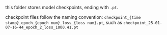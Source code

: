 this folder stores model checkpoints, ending with `.pt`.

checkpoint files follow the naming convention: `checkpoint_{time stamp}_epoch_{epoch num}_loss_{loss num}.pt`, such as `checkpoint_25-01-07-16-44_epoch_2_loss_1000.41.pt`
